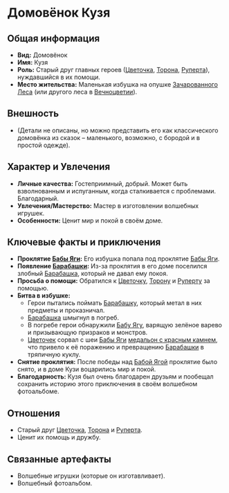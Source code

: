 # Домовёнок Кузя

## Общая информация
- **Вид:** Домовёнок
- **Имя:** Кузя
- **Роль:** Старый друг главных героев ([Цветочка](characters/main_heroes/cvetochek.md), [Торона](characters/main_heroes/toron.md), [Руперта](characters/main_heroes/rupert.md)), нуждавшийся в их помощи.
- **Место жительства:** Маленькая избушка на опушке [Зачарованного Леса](places/zacharovanniy_les_bashnya_ruperta.md) (или другого леса в [Вечноцветии](places/vechnotsvetie_korolevstvo.md)).

## Внешность
- (Детали не описаны, но можно представить его как классического домовёнка из сказок – маленького, возможно, с бородой и в простой одежде).

## Характер и Увлечения
- **Личные качества:** Гостеприимный, добрый. Может быть взволнованным и испуганным, когда сталкивается с проблемами. Благодарный.
- **Увлечения/Мастерство:** Мастер в изготовлении волшебных игрушек.
- **Особенности:** Ценит мир и покой в своём доме.

## Ключевые факты и приключения
- **Проклятие [Бабы Яги](characters/villains/baba_yaga.md):** Его избушка попала под проклятие [Бабы Яги](characters/villains/baba_yaga.md).
- **Появление [Барабашки](characters/villains/barabashka.md):** Из-за проклятия в его доме поселился злобный [Барабашка](characters/villains/barabashka.md), который не давал ему покоя.
- **Просьба о помощи:** Обратился к [Цветочку](characters/main_heroes/cvetochek.md), [Торону](characters/main_heroes/toron.md) и [Руперту](characters/main_heroes/rupert.md) за помощью.
- **Битва в избушке:**
    - Герои пытались поймать [Барабашку](characters/villains/barabashka.md), который метал в них предметы и проказничал.
    - [Барабашка](characters/villains/barabashka.md) шмыгнул в погреб.
    - В погребе герои обнаружили [Бабу Ягу](characters/villains/baba_yaga.md), варящую зелёное варево и призывающую призраков и монстров.
    - [Цветочек](characters/main_heroes/cvetochek.md) сорвал с шеи [Бабы Яги](characters/villains/baba_yaga.md) [медальон с красным камнем](artifacts_and_magic/notable_artifacts.md#медальон-с-красным-камнем-бабы-яги), что привело к её поражению и превращению [Барабашки](characters/villains/barabashka.md) в тряпичную куклу.
- **Снятие проклятия:** После победы над [Бабой Ягой](characters/villains/baba_yaga.md) проклятие было снято, и в доме Кузи воцарились мир и покой.
- **Благодарность:** Кузя был очень благодарен друзьям и пообещал сохранить историю этого приключения в своём волшебном фотоальбоме.

## Отношения
- Старый друг [Цветочка](characters/main_heroes/cvetochek.md), [Торона](characters/main_heroes/toron.md) и [Руперта](characters/main_heroes/rupert.md).
- Ценит их помощь и дружбу.

## Связанные артефакты
- Волшебные игрушки (которые он изготавливает).
- Волшебный фотоальбом.